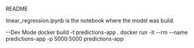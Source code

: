 README 

linear_regression.ipynb is the notebook where the model was build.

--Dev Mode
docker build -t predictions-app .
docker run -it --rm --name predictions-app -p 5000:5000 predictions-app

